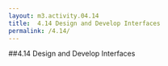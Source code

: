 ```yaml
---
layout: m3.activity.04.14
title: 	4.14 Design and Develop Interfaces		
permalink: /4.14/
---
```

##4.14 Design and Develop Interfaces		
